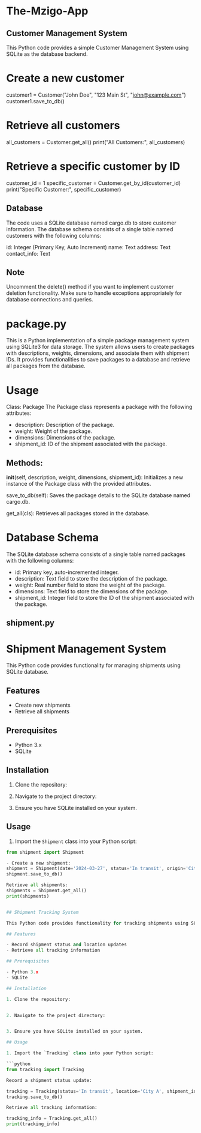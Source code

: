 # The-Mzigo-App

## Customer Management System
This Python code provides a simple Customer Management System using SQLite as the database backend.

# Create a new customer
customer1 = Customer("John Doe", "123 Main St", "john@example.com")
customer1.save_to_db()

# Retrieve all customers
all_customers = Customer.get_all()
print("All Customers:", all_customers)

# Retrieve a specific customer by ID
customer_id = 1
specific_customer = Customer.get_by_id(customer_id)
print("Specific Customer:", specific_customer)

## Database
The code uses a SQLite database named cargo.db to store customer information. The database schema consists of a single table named customers with the following columns:

id: Integer (Primary Key, Auto Increment)
name: Text
address: Text
contact_info: Text
## Note
Uncomment the delete() method if you want to implement customer deletion functionality.
Make sure to handle exceptions appropriately for database connections and queries.

# package.py
This is a Python implementation of a simple package management system using SQLite3 for data storage. The system allows users to create packages with descriptions, weights, dimensions, and associate them with shipment IDs. It provides functionalities to save packages to a database and retrieve all packages from the database.

# Usage
Class: Package
The Package class represents a package with the following attributes:

- description: Description of the package.
- weight: Weight of the package.
- dimensions: Dimensions of the package.
- shipment_id: ID of the shipment associated with the package.

## Methods:
__init__(self, description, weight, dimensions, shipment_id): Initializes a new instance of the Package class with the provided attributes.

save_to_db(self): Saves the package details to the SQLite database named cargo.db.

get_all(cls): Retrieves all packages stored in the database.

# Database Schema
The SQLite database schema consists of a single table named packages with the following columns:

- id: Primary key, auto-incremented integer.
- description: Text field to store the description of the package.
- weight: Real number field to store the weight of the package.
- dimensions: Text field to store the dimensions of the package.
- shipment_id: Integer field to store the ID of the shipment associated with the package.

## shipment.py
# Shipment Management System

This Python code provides functionality for managing shipments using SQLite database.

## Features

- Create new shipments
- Retrieve all shipments

## Prerequisites

- Python 3.x
- SQLite

## Installation

1. Clone the repository:

2. Navigate to the project directory:


3. Ensure you have SQLite installed on your system.

## Usage

1. Import the `Shipment` class into your Python script:

```python
from shipment import Shipment

- Create a new shipment:
shipment = Shipment(date='2024-03-27', status='In transit', origin='City A', destination='City B', customer_id=123)
shipment.save_to_db()

Retrieve all shipments:
shipments = Shipment.get_all()
print(shipments)


## Shipment Tracking System

This Python code provides functionality for tracking shipments using SQLite database.

## Features

- Record shipment status and location updates
- Retrieve all tracking information

## Prerequisites

- Python 3.x
- SQLite

## Installation

1. Clone the repository:


2. Navigate to the project directory:


3. Ensure you have SQLite installed on your system.

## Usage

1. Import the `Tracking` class into your Python script:

```python
from tracking import Tracking

Record a shipment status update:

tracking = Tracking(status='In transit', location='City A', shipment_id=123)
tracking.save_to_db()

Retrieve all tracking information:

tracking_info = Tracking.get_all()
print(tracking_info)

